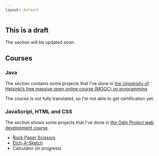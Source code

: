 ```yaml
---
layout: default
---
```


## This is a draft

The section will be updated soon.

## Courses

### Java

The section contains some projects that I've done in [the University of Helsinki’s free massive open online course (MOOC) on programming](https://java-programming.mooc.fi/).

The course is not fully translated, so I'm not able to get certification yet.

### JavaScript, HTML and CSS

The section shows some projects that I've done in [the Odin Project web development course](https://www.theodinproject.com).

* [Rock Paper Scissors](https://lytkini.com/JS-rock-paper-scissors-TheOdinProject/)
* [Etch-A-Sketch](https://lytkini.com/etch-a-sketch-TheOdinProject/)
* Calculator (in progress)